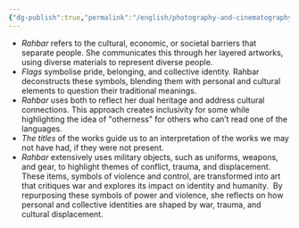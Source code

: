 ```yaml
---
{"dg-publish":true,"permalink":"/english/photography-and-cinematography/sara-rahbar/sara-rahbar-reflection/"}
---
```


- *Rahbar* refers to the cultural, economic, or societal barriers that separate people. She communicates this through her layered artworks, using diverse materials to represent diverse people.
- *Flags* symbolise pride, belonging, and collective identity. Rahbar deconstructs these symbols, blending them with personal and cultural elements to question their traditional meanings.
- *Rahbar* uses both to reflect her dual heritage and address cultural connections. This approach creates inclusivity for some while highlighting the idea of "otherness" for others who can’t read one of the languages.
- *The titles* of the works guide us to an interpretation of the works we may not have had, if they were not present.
- *Rahbar* extensively uses military objects, such as uniforms, weapons, and gear, to highlight themes of conflict, trauma, and displacement. These items, symbols of violence and control, are transformed into art that critiques war and explores its impact on identity and humanity.  By repurposing these symbols of power and violence, she reflects on how personal and collective identities are shaped by war, trauma, and cultural displacement.


